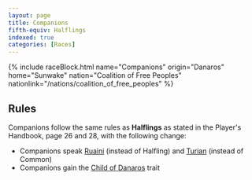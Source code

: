 ```yaml
---
layout: page
title: Companions
fifth-equiv: Halflings
indexed: true
categories: [Races]
---
```


{% include raceBlock.html name="Companions" origin="Danaros" home="Sunwake" nation="Coalition of Free Peoples" nationlink="/nations/coalition_of_free_peoples" %}

## Rules

Companions follow the same rules as **Halflings** as stated in the Player's Handbook, page 26 and 28, with the following change:

- Companions speak [Ruaini](/general/languages) (instead of Halfling) and [Turian](/general/languages) (instead of Common)
- Companions gain the [Child of Danaros](/rules/child_of_danaros) trait
